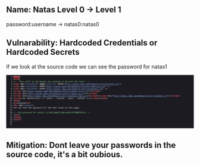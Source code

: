 ## Name: Natas Level 0 → Level 1

password:username ->
natas0:natas0

## Vulnarability: Hardcoded Credentials or Hardcoded Secrets

If we look at the source code we can see the password for natas1

![Alt text for the image](Screenshot_2025-05-26_16-56-49.png)

## Mitigation: Dont leave your passwords in the source code, it's a bit oubious.
